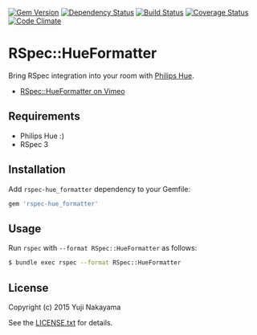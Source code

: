 [![Gem Version](https://badge.fury.io/rb/rspec-hue_formatter.svg)](http://badge.fury.io/rb/rspec-hue_formatter)
[![Dependency Status](https://gemnasium.com/yujinakayama/rspec-hue_formatter.svg)](https://gemnasium.com/yujinakayama/rspec-hue_formatter)
[![Build Status](https://travis-ci.org/yujinakayama/rspec-hue_formatter.svg?branch=master&style=flat)](https://travis-ci.org/yujinakayama/rspec-hue_formatter)
[![Coverage Status](https://coveralls.io/repos/yujinakayama/rspec-hue_formatter/badge.svg?branch=master&service=github)](https://coveralls.io/github/yujinakayama/rspec-hue_formatter?branch=master)
[![Code Climate](https://codeclimate.com/github/yujinakayama/rspec-hue_formatter/badges/gpa.svg)](https://codeclimate.com/github/yujinakayama/rspec-hue_formatter)

# RSpec::HueFormatter

Bring RSpec integration into your room with [Philips Hue](http://www2.meethue.com/).

* [RSpec::HueFormatter on Vimeo](https://vimeo.com/124436622)

## Requirements

* Philips Hue :)
* RSpec 3

## Installation

Add `rspec-hue_formatter` dependency to your Gemfile:

```ruby
gem 'rspec-hue_formatter'
```

## Usage

Run `rspec` with `--format RSpec::HueFormatter` as follows:

```bash
$ bundle exec rspec --format RSpec::HueFormatter
```

## License

Copyright (c) 2015 Yuji Nakayama

See the [LICENSE.txt](LICENSE.txt) for details.
